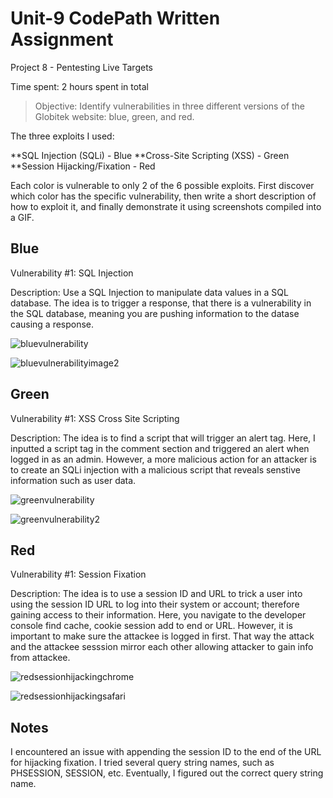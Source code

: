 # Unit-9 CodePath Written Assignment
Project 8 - Pentesting Live Targets

Time spent: 2 hours spent in total

> Objective: Identify vulnerabilities in three different versions of the Globitek website: blue, green, and red.

The three exploits I used:


**SQL Injection (SQLi) - Blue 
**Cross-Site Scripting (XSS) - Green
**Session Hijacking/Fixation - Red

Each color is vulnerable to only 2 of the 6 possible exploits. First discover which color has the specific vulnerability, then write a short description of how to exploit it, and finally demonstrate it using screenshots compiled into a GIF.

## Blue

Vulnerability #1: SQL Injection

Description: Use a SQL Injection to manipulate data values in a SQL database. The idea is to trigger a response, that there is a vulnerability in the SQL database, meaning you are pushing information to the datase causing a response. 

![bluevulnerability](https://user-images.githubusercontent.com/64348938/115821657-08b01700-a3b8-11eb-982f-1cbae07195af.png)

![bluevulnerabilityimage2](https://user-images.githubusercontent.com/64348938/115821701-1ebdd780-a3b8-11eb-8e9f-e29a9bc5e5d5.png)

## Green

Vulnerability #1: XSS Cross Site Scripting

Description: The idea is to find a script that will trigger an alert tag. Here, I inputted a script tag in the comment section and triggered an alert when logged in as an admin. However, a more malicious action for an attacker is to create an SQLi injection with a malicious script that reveals senstive information such as user data.

![greenvulnerability](https://user-images.githubusercontent.com/64348938/115822051-bcb1a200-a3b8-11eb-90aa-5dd96a9c2003.png)

![greenvulnerability2](https://user-images.githubusercontent.com/64348938/115822118-d9e67080-a3b8-11eb-8c15-2392b62cd1f7.png)


## Red

Vulnerability #1: Session Fixation

Description: The idea is to use a session ID and URL to trick a user into using the session ID URL to log into their system or account; therefore gaining access to their information. Here, you navigate to the developer console find cache, cookie session add to end or URL. However, it is important to make sure the attackee is logged in first. That way the attack and the attackee sesssion mirror each other allowing attacker to gain info from attackee.

![redsessionhijackingchrome](https://user-images.githubusercontent.com/64348938/116763472-550be000-a9d2-11eb-84f6-16fca7800878.png)

![redsessionhijackingsafari](https://user-images.githubusercontent.com/64348938/115822586-a6581600-a3b9-11eb-8030-43be6afcffbb.png)



## Notes

I encountered an issue with appending the session ID to the end of the URL for hijacking fixation. I tried several query string names, such as PHSESSION, SESSION, etc. Eventually, I figured out the correct query string name. 
